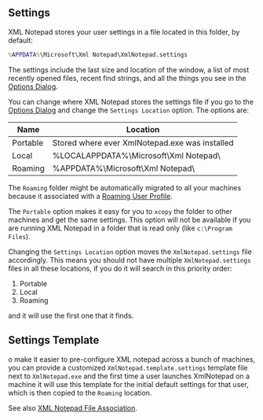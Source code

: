 ## Settings

XML Notepad stores your user settings in a file located in this folder, by default:

```cmd
%APPDATA%\Microsoft\Xml Notepad\XmlNotepad.settings
```

The settings include the last size and location of the window, a list of most recently opened files,
recent find strings, and all the things you see in the [Options Dialog](options.md).

You can change where XML Notepad stores the settings file
if you go to the [Options Dialog](options.md) and change the
`Settings Location` option.  The options are:

| Name         | Location      |
| ------------- |-------------|
| Portable | Stored where ever XmlNotepad.exe was installed |
| Local   | %LOCALAPPDATA%\Microsoft\Xml Notepad\ |
| Roaming | %APPDATA%\Microsoft\Xml Notepad\ |

The `Roaming` folder might be automatically migrated to all your machines because it associated with a [Roaming User Profile](https://blogs.windows.com/windowsdeveloper/2016/05/03/getting-started-with-roaming-app-data/).

The `Portable` option makes it easy for you to `xcopy` the folder to other machines and get the same
settings.  This option will not be available if you are running XML Notepad in a folder that is read
only (like `c:\Program Files`).

Changing the `Settings Location` option moves the `XmlNotepad.settings` file accordingly.  This
means you should not have multiple `XmlNotepad.settings` files in all these locations, if you do it
will search in this priority order:

1. Portable
2. Local
3. Roaming

and it will use the first one that it finds.

## Settings Template

o make it easier to pre-configure XML notepad across a bunch of machines, you can provide a
customized `XmlNotepad.template.settings` template file next to `XmlNotepad.exe` and the first time
a user launches XmlNotepad on a machine it will use this template for the initial default settings
for that user, which is then copied to the `Roaming` location.

See also [XML Notepad File Association](help/fileassociation.md).